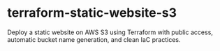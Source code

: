 # terraform-static-website-s3
Deploy a static website on AWS S3 using Terraform with public access, automatic bucket name generation, and clean IaC practices.
